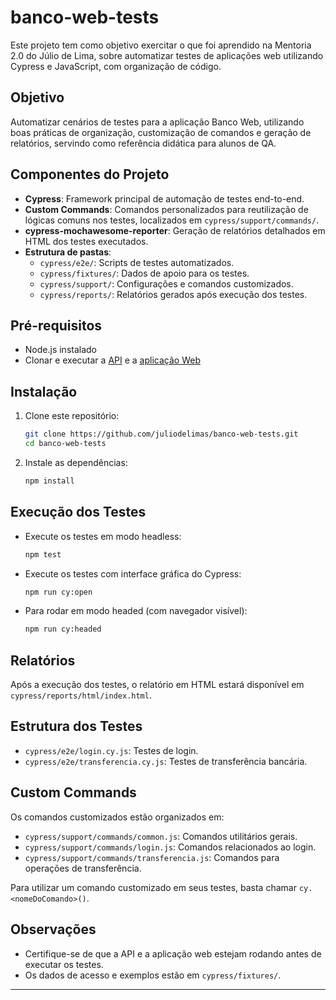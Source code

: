 # banco-web-tests

Este projeto tem como objetivo exercitar o que foi aprendido na Mentoria 2.0 do Júlio de Lima, sobre automatizar testes de aplicações web utilizando Cypress e JavaScript, com organização de código.

## Objetivo

Automatizar cenários de testes para a aplicação Banco Web, utilizando boas práticas de organização, customização de comandos e geração de relatórios, servindo como referência didática para alunos de QA.

## Componentes do Projeto

- **Cypress**: Framework principal de automação de testes end-to-end.
- **Custom Commands**: Comandos personalizados para reutilização de lógicas comuns nos testes, localizados em `cypress/support/commands/`.
- **cypress-mochawesome-reporter**: Geração de relatórios detalhados em HTML dos testes executados.
- **Estrutura de pastas**:
  - `cypress/e2e/`: Scripts de testes automatizados.
  - `cypress/fixtures/`: Dados de apoio para os testes.
  - `cypress/support/`: Configurações e comandos customizados.
  - `cypress/reports/`: Relatórios gerados após execução dos testes.

## Pré-requisitos

- Node.js instalado
- Clonar e executar a [API](https://github.com/juliodelimas/banco-api) e a [aplicação Web](https://github.com/juliodelimas/banco-web)

## Instalação

1. Clone este repositório:
   ```bash
   git clone https://github.com/juliodelimas/banco-web-tests.git
   cd banco-web-tests
   ```
2. Instale as dependências:
   ```bash
   npm install
   ```

## Execução dos Testes

- Execute os testes em modo headless:
  ```bash
  npm test
  ```
- Execute os testes com interface gráfica do Cypress:
  ```bash
  npm run cy:open
  ```
- Para rodar em modo headed (com navegador visível):
  ```bash
  npm run cy:headed
  ```

## Relatórios

Após a execução dos testes, o relatório em HTML estará disponível em `cypress/reports/html/index.html`.

## Estrutura dos Testes

- `cypress/e2e/login.cy.js`: Testes de login.
- `cypress/e2e/transferencia.cy.js`: Testes de transferência bancária.

## Custom Commands

Os comandos customizados estão organizados em:
- `cypress/support/commands/common.js`: Comandos utilitários gerais.
- `cypress/support/commands/login.js`: Comandos relacionados ao login.
- `cypress/support/commands/transferencia.js`: Comandos para operações de transferência.

Para utilizar um comando customizado em seus testes, basta chamar `cy.<nomeDoComando>()`.

## Observações

- Certifique-se de que a API e a aplicação web estejam rodando antes de executar os testes.
- Os dados de acesso e exemplos estão em `cypress/fixtures/`.

---

